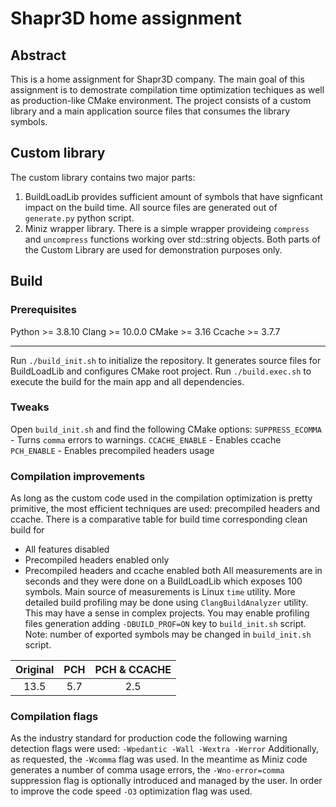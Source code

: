 # Shapr3D home assignment
## Abstract
This is a home assignment for Shapr3D company. The main goal of this assignment is to demostrate compilation time optimization techiques as well as production-like CMake environment. The project consists of a custom library and a main application source files that consumes the library symbols.
## Custom library
The custom library contains two major parts:
1. BuildLoadLib provides sufficient amount of symbols that have signficant impact on the build time. All source files are generated out of `generate.py` python script.
2. Miniz wrapper library. There is a simple wrapper provideing `compress` and `uncompress` functions working over std::string objects.
Both parts of the Custom Library are used for demonstration purposes only.

## Build
### Prerequisites
Python >= 3.8.10
Clang >= 10.0.0
CMake >= 3.16
Ccache >= 3.7.7

------------

Run `./build_init.sh` to initialize the repository. It generates source files for BuildLoadLib and configures CMake root project.
Run `./build.exec.sh` to execute the build for the main app and all dependencies.
### Tweaks
Open `build_init.sh` and find the following CMake options:
`SUPPRESS_ECOMMA` - Turns `comma` errors to warnings.
`CCACHE_ENABLE` - Enables ccache
`PCH_ENABLE` - Enables precompiled headers usage

### Compilation improvements
As long as the custom code used in the compilation optimization is pretty primitive, the most efficient techniques are used: precompiled headers and ccache.
There is a comparative table for build time corresponding clean build for
- All features disabled
- Precompiled headers enabled only
- Precompiled headers and ccache enabled both
All measurements are in seconds and they were done on a BuildLoadLib which exposes 100 symbols. Main source of measurements is Linux `time` utility. More detailed build profiling may be done using `ClangBuildAnalyzer` utility. This may have a sense in complex projects. You may enable profiling files generation adding `-DBUILD_PROF=ON` key to `build_init.sh` script.
Note: number of exported symbols may be changed in `build_init.sh` script.

| Original  | PCH  | PCH & CCACHE  |
| :------------: | :------------: | :------------: |
|  13.5 | 5.7  | 2.5 |

### Compilation flags
As the industry standard for production code the following warning detection flags were used: `-Wpedantic -Wall -Wextra -Werror`
Additionally, as requested, the `-Wcomma` flag was used. In the meantime as Miniz code generates a number of comma usage errors, the `-Wno-error=comma` suppression flag is optionally introduced and managed by the user.
In order to improve the code speed `-O3` optimization flag was used.